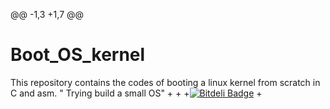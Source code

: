 @@ -1,3 +1,7 @@
 # Boot_OS_kernel
 This repository contains the codes of booting a linux kernel from scratch in C and asm.
 " Trying build a small OS"
+
+
+[![Bitdeli Badge](https://d2weczhvl823v0.cloudfront.net/raj-maurya/boot_os_kernel/trend.png)](https://bitdeli.com/free "Bitdeli Badge")
+
